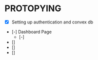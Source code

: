 # PROTOPYING

- [x] Setting up authentication and convex db

- [-] Dashboard Page
  - [-]
- []
- []
- []
